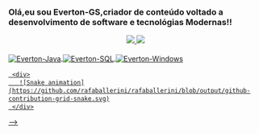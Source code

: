### Olá,eu sou Everton-GS,criador de conteúdo voltado a desenvolvimento de software  e tecnológias Modernas!!

<div align="center">
  <a href="https://github.com/Everton-GS">
  <img height="180em" src="https://github-readme-stats.vercel.app/api?username=Everton-GS&show_icons=true&theme=dracula&include_all_commits=true&count_private=true"/>
  <img height="180em" src="https://github-readme-stats.vercel.app/api/top-langs/?username=Everton-GS&layout=compact&langs_count=7&theme=dracula"/>
</div>
   <div style="display: inline_block"><br>
   <img align="center" alt="Everton-Java" height="30" width="40" src="https://cdn.jsdelivr.net/gh/devicons/devicon/icons/java/java-original-wordmark.svg"/>
   <img align="center" alt="Everton-SQL"  height="30" width="40" src="https://cdn.jsdelivr.net/gh/devicons/devicon/icons/mysql/mysql-original-wordmark.svg"/>
   <img align="center" alt="Everton-Windows" height"30" width="40" src="https://cdn.jsdelivr.net/gh/devicons/devicon/icons/windows8/windows8-original.svg" />  
   
     <div>
       ![Snake animation](https://github.com/rafaballerini/rafaballerini/blob/output/github-contribution-grid-snake.svg)
     </div>
-->

